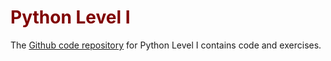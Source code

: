 # <font color = "maroon">Python Level I</font>

The [Github code repository](https://github.com/pythonfab/python_level_one) for Python Level I contains code and exercises.